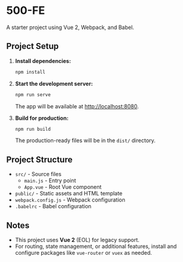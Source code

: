 # 500-FE

A starter project using Vue 2, Webpack, and Babel.

## Project Setup
1. **Install dependencies:**
   ```bash
   npm install
   ```

2. **Start the development server:**
   ```bash
   npm run serve
   ```
   The app will be available at [http://localhost:8080](http://localhost:8080).

3. **Build for production:**
   ```bash
   npm run build
   ```
   The production-ready files will be in the `dist/` directory.

## Project Structure

- `src/` - Source files
  - `main.js` - Entry point
  - `App.vue` - Root Vue component
- `public/` - Static assets and HTML template
- `webpack.config.js` - Webpack configuration
- `.babelrc` - Babel configuration

## Notes
- This project uses **Vue 2** (EOL) for legacy support.
- For routing, state management, or additional features, install and configure packages like `vue-router` or `vuex` as needed.
